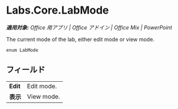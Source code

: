 ﻿
# Labs.Core.LabMode

 _**適用対象:** Office 用アプリ | Office アドイン | Office Mix | PowerPoint_

The current mode of the lab, either edit mode or view mode.

```
enum LabMode
```


## フィールド


|||
|:-----|:-----|
|**Edit**|Edit mode.|
|**表示**|View mode.|
